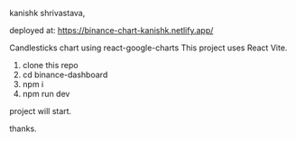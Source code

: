 kanishk shrivastava,

deployed at: https://binance-chart-kanishk.netlify.app/

Candlesticks chart using react-google-charts
This project uses React Vite.

1. clone this repo
2. cd binance-dashboard
3. npm i
4. npm run dev

project will start.

thanks.
